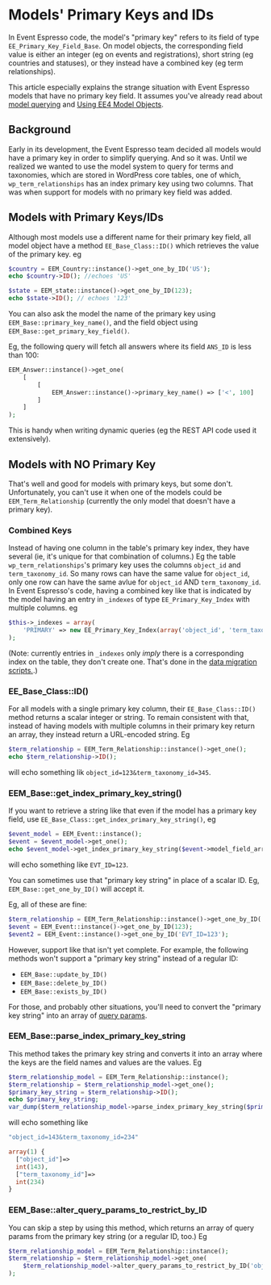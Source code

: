 # Models' Primary Keys and IDs
In Event Espresso code, the model's "primary key" refers to its field of type `EE_Primary_Key_Field_Base`.
On model objects, the corresponding field value is either an integer (eg on events and registrations), 
short string (eg countries and statuses), or they instead have a combined key (eg term relationships).

This article especially explains the strange situation with Event Espresso models that have no primary key field. It assumes you've already
read about [model querying](model-querying.md) and [Using EE4 Model Objects](using-ee4-model-objects.md).

## Background
Early in its development, the Event Espresso team decided all models would have a primary key in order to simplify querying.
And so it was. Until we realized we wanted to use the model system to query for terms and taxonomies, which are stored in
WordPress core tables, one of which, `wp_term_relationships` has an index primary key using two columns. That was when support for models
with no primary key field was added.

## Models with Primary Keys/IDs
Although most models use a different name for their primary key field, all model object have a method `EE_Base_Class::ID()` which retrieves
the value of the primary key.
eg
```php
$country = EEM_Country::instance()->get_one_by_ID('US');
echo $country->ID(); //echoes 'US'

$state = EEM_state::instance()->get_one_by_ID(123);
echo $state->ID(); // echoes '123'
```
You can also ask the model the name of the primary key using `EEM_Base::primary_key_name()`, and the field object using
`EEM_Base::get_primary_key_field()`.

Eg, the following query will fetch all answers where its field `ANS_ID` is less than 100:
```php
EEM_Answer::instance()->get_one(
    [
        [
            EEM_Answer::instance()->primary_key_name() => ['<', 100]
        ]
    ]
);
```

This is handy when writing dynamic queries (eg the REST API code used it extensively).

## Models with NO Primary Key
That's well and good for models with primary keys, but some don't. Unfortunately, you 
can't use it when one of the models could be `EEM_Term_Relationship` (currently the only model that doesn't have a primary key).

### Combined Keys
Instead of having one column in the table's primary key index, they have several (ie, it's unique for that combination of columns.) 
Eg the table `wp_term_relationships`'s primary key uses the columns `object_id` and `term_taxonomy_id`. So many rows can
have the same value for `object_id`, only one row can have the same avlue for `object_id` AND `term_taxonomy_id`.
In Event Espresso's code, having a combined key like that is indicated by the model having an entry in `_indexes` of type
`EE_Primary_Key_Index` with multiple columns. eg
```php
$this->_indexes = array(
    'PRIMARY' => new EE_Primary_Key_Index(array('object_id', 'term_taxonomy_id')),
);
```
(Note: currently entries in `_indexes` only *imply* there is a corresponding index on the table, they don't create one. 
That's done in the [data migration scripts.](../H--Data-Migration-System/README.md).)
 
### EE_Base_Class::ID()
For all models with a single primary key column, their `EE_Base_Class::ID()` method returns a scalar integer or string.
To remain consistent with that, instead of having models with multiple columns in their primary key return an array,
they instead return a URL-encoded string. Eg

```php
$term_relationship = EEM_Term_Relationship::instance()->get_one();
echo $term_relationship->ID();
```
will echo something lik `object_id=123&term_taxonomy_id=345`.

### EEM_Base::get_index_primary_key_string()
If you want to retrieve a string like that even if the model has a primary key field, use `EE_Base_Class::get_index_primary_key_string()`,
eg

```php
$event_model = EEM_Event::instance();
$event = $event_model->get_one();
echo $event_model->get_index_primary_key_string($event->model_field_array());
```
will echo something like `EVT_ID=123`.

You can sometimes use that "primary key string" in place of a scalar ID. Eg, `EEM_Base::get_one_by_ID()` will accept it.

Eg, all of these are fine:
```php
$term_relationship = EEM_Term_Relationship::instance()->get_one_by_ID('object_id=123&term_taxonomy_id=456');
$event = EEM_Event::instance()->get_one_by_ID(123);
$event2 = EEM_Event::instance()->get_one_by_ID('EVT_ID=123');
```

However, support like that isn't yet complete. For example, the following methods won't support a "primary key string"
instead of a regular ID:

* `EEM_Base::update_by_ID()`
* `EEM_Base::delete_by_ID()`
* `EEM_Base::exists_by_ID()`

For those, and probably other situations, you'll need to convert the "primary key string" into an array of [query params](model-query-params.md).

### EEM_Base::parse_index_primary_key_string
This method takes the primary key string and converts it into an array where the keys are the field names and values
are the values. Eg
```php
$term_relationship_model = EEM_Term_Relationship::instance(); 
$term_relationship = $term_relationship_model->get_one();
$primary_key_string = $term_relationship->ID();
echo $primary_key_string;
var_dump($term_relationship_model->parse_index_primary_key_string($primary_key_string));
```

will echo something like 

```php
"object_id=143&term_taxonomy_id=234"

array(1) {
  ["object_id"]=>
  int(143),
  ["term_taxonomy_id"]=>
  int(234)
}
```

### EEM_Base::alter_query_params_to_restrict_by_ID
You can skip a step by using this method, which returns an array of query params from the primary key string (or a regular ID, too.)
Eg

```php
$term_relationship_model = EEM_Term_Relationship::instance();
$term_relationship = $term_relationship_model->get_one(
    $term_relationship_model->alter_query_params_to_restrict_by_ID('object_id=123&term_taxonomy_id=345')
);
```
